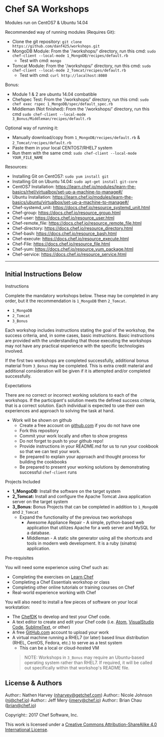 
# Chef SA Workshops

Modules run on CentOS7 & Ubuntu 14.04

Recommended way of running modules (Requires Git): 
* Clone the git repository: `git clone https://github.com/danf425/workshops.git`
* MongoDB Module: From the '/workshops/' directory, run this cmd: `sudo chef-client --local-mode 1_MongoDB/recipes/default.rb`
  * Test with cmd: `mongo`
* Tomcat Module: From the '/workshops/' directory, run this cmd: `sudo chef-client --local-mode 2_Tomcat/recipes/default.rb`
  * Test with cmd: `curl http://localhost:8080`

Bonus:
* Module 1 & 2 are ubuntu 14.04 combatible
* Chefspec Test: From the '/workshops/' directory, run this cmd: `sudo chef exec rspec 1_MongoDB/spec/default_spec.rb`
* Middleman (Not finished): From the '/workshops/' directory, run this cmd `sudo chef-client --local-mode 3_Bonus/Middleman/recipes/default.rb`


Optional way of running it:
* Manually download/copy from `1_MongoDB/recipes/default.rb` & `2_Tomcat/recipes/default.rb`
* Paste them in your local CENTOS7/RHEL7 system
* Run them with the same cmd: `sudo chef-client --local-mode YOUR_FILE_NAME`


Resources: 
* Installing Git on CentOS7: `sudo yum install git`
* Installing Git on Ubuntu 14.04: `sudo apt-get install git-core`
* CentOS7 Installation: https://learn.chef.io/modules/learn-the-basics/rhel/virtualbox/set-up-a-machine-to-manage#/
* Ubuntu Installation: https://learn.chef.io/modules/learn-the-basics/ubuntu/virtualbox/set-up-a-machine-to-manage#/
* Chef-systemd_unit: https://docs.chef.io/resource_systemd_unit.html
* Chef-group: https://docs.chef.io/resource_group.html
* Chef-user: https://docs.chef.io/resource_user.html
* Chef-remote_file: https://docs.chef.io/resource_remote_file.html
* Chef-directory: https://docs.chef.io/resource_directory.html
* Chef-bash: https://docs.chef.io/resource_bash.html
* Chef-execute: https://docs.chef.io/resource_execute.html
* Chef-File: https://docs.chef.io/resource_file.html
* Chef-yum: https://docs.chef.io/resource_yum_package.html
* Chef-service: https://docs.chef.io/resource_service.html





----------------------------------------------------------------------------------------------------------------------------------------
Initial Instructions Below
----------------------------------------------------------------------------------------------------------------------------------------




Instructions

Complete the mandatory workshops below. These may be completed in any order, but it the recommendation is `1_MongoDB` then `2_Tomcat`.

* `1_MongoDB`
* `2_Tomcat`
* `3_Bonus`

Each workshop includes instructions stating the goal of the workshop, the success criteria, and, in some cases, basic instructions.  Basic instructions are provided with the understanding that those executing the workshops may not have any practical experience with the specific technologies involved.

If the first two workshops are completed successfully, additional bonus material from `3_Bonus` may be completed.  This is extra credit material and additional consideration will be given if it is attempted and/or completed successfully.

Expectations

There are no correct or incorrect working solutions to each of the workshops.  If the participant's solution meets the defined success criteria, that is a correct solution.  Each individual is expected to use their own experiences and approach to solving the task at hand.

* Work will be shown on github
  * Create a free account on [github.com](https://github.com) if you do not have one
  * Fork this repository
  * Commit your work locally and often to show progress
  * Do not forget to push to your github repo!
  * Provide instructions in your README.md for us to run your cookbook so that we can test your work.
  * Be prepared to explain your approach and thought process for building the cookbooks
  * Be prepared to present your working solutions by demonstrating successful `chef-client` runs

Projects Included

* **1_MongoDB:**  Install the software on the target system
* **2_Tomcat:**  Install and configure the Apache Tomcat Java application server on the target system
* **3_Bonus:**  Bonus Projects that can be completed in addition to `1_MongoDB` and `2_Tomcat`
  * Expand the functionality of the previous two workshops
    * Awesome Appliance Repair - A simple, python-based web application that utilizes Apache for a web server and MySQL for a database.
    * Middleman - A static site generator using all the shortcuts and tools in modern web development. It is a ruby (sinatra) application.

Pre-requisites

You will need some experience using Chef such as:

* Completing the exercises on [Learn Chef](http://learn.chef.io)
* Completing a Chef Essentials workshop or class
* Completing other online tutorials or training courses on Chef
* Real-world experience working with Chef

You will also need to install a few pieces of software on your local workstation:

* The [ChefDK](https://downloads.chef.io/chefdk) to develop and test your Chef code.
* A text editor to create and edit your Chef code (i.e. [Atom](https://atom.io), [VisualStudio Code](https://code.visualstudio.com), [SublimeText](https://www.sublimetext.com), or other)
* A free [GitHub.com](https://github.com) account to upload your work
* A virtual machine running a RHEL7 (or later) based linux distribution (RHEL, CentOS, Fedora, etc.) to serve as a test system
  * This can be a local or cloud-hosted VM
  >NOTE: Workshops in `3_Bonus` may require an Ubuntu-based operating system rather than RHEL7.  If required, it will be called out specifically within that workshop's README file.


## License & Authors

Author:: Nathen Harvey (<nharvey@getchef.com>)
Author:: Nicole Johnson (<nj@chef.io>)
Author:: Jeff Mery (<jmery@chef.io>)
Author:: Brian Chau (<brian@chef.io>)

Copyright:: 2017 Chef Software, Inc.

This work is licensed under a [Creative Commons Attribution-ShareAlike 4.0 International License](http://creativecommons.org/licenses/by-sa/4.0/).
